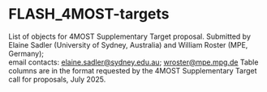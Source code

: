 # FLASH_4MOST-targets
List of objects for 4MOST Supplementary Target proposal. 
Submitted by Elaine Sadler (University of Sydney, Australia) and William Roster (MPE, Germany);  
email contacts: elaine.sadler@sydney.edu.au; wroster@mpe.mpg.de 
Table columns are in the format requested by the 4MOST Supplementary Target call for proposals, July 2025.
